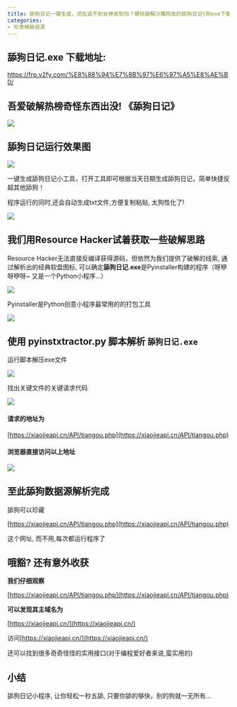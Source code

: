 ```yaml
---
title: 舔狗日记一键生成，还在追不到女神发愁吗？硬核破解沙雕网友的舔狗日记(附exe下载)
categories:
- 珍贵稀缺资源
---
```


## 舔狗日记.exe 下载地址:



https://frp.v2fy.com/%E8%88%94%E7%8B%97%E6%97%A5%E8%AE%B0/


## 吾爱破解热榜奇怪东西出没!  《舔狗日记》

![](https://cdn.fangyuanxiaozhan.com/assets/169417250117855fRHkXT.png)



## 舔狗日记运行效果图


![](https://cdn.fangyuanxiaozhan.com/assets/1694172501979ws086bR2.gif)

一键生成舔狗日记小工具，打开工具即可根据当天日期生成舔狗日记，简单快捷反超其他舔狗！

程序运行的同时,还会自动生成txt文件,方便复制粘贴, 太狗性化了!

![](https://cdn.fangyuanxiaozhan.com/assets/1694172502063zNb1TSYQ.png)


## 我们用Resource Hacker试着获取一些破解思路

Resource Hacker无法直接反编译获得源码，但依然为我们提供了破解的线索, 通过解析出的经典软盘图标, 可以确定**舔狗日记.exe**是Pyinstaller构建的程序（呀咿呀咿呀~ 又是一个Python小程序...）

![](https://cdn.fangyuanxiaozhan.com/assets/1694172502609hnTybGnK.png)

Pyinstaller是Python创意小程序最常用的的打包工具

![](https://cdn.fangyuanxiaozhan.com/assets/1694172503400ajatiQAK.png)



## 使用 pyinstxtractor.py 脚本解析 `舔狗日记.exe`

运行脚本解压exe文件

![](https://cdn.fangyuanxiaozhan.com/assets/1694172505108QejMcTFz.gif)

找出关键文件的关键请求代码

![](https://cdn.fangyuanxiaozhan.com/assets/1694172506745RkdQpxra.png)

#### 请求的地址为

[https://xiaojieapi.cn/API/tiangou.php](https://xiaojieapi.cn/API/tiangou.php)

#### 浏览器直接访问以上地址

![](https://cdn.fangyuanxiaozhan.com/assets/1694172508429RDNbMPNW.png)

## 至此舔狗数据源解析完成

舔狗可以珍藏

[https://xiaojieapi.cn/API/tiangou.php](https://xiaojieapi.cn/API/tiangou.php)  

这个网址, 而不用,每次都运行程序了

## 哦豁? 还有意外收获

**我们仔细观察** 

[https://xiaojieapi.cn/API/tiangou.php](https://xiaojieapi.cn/API/tiangou.php)

**可以发现其主域名为**

[https://xiaojieapi.cn/](https://xiaojieapi.cn/)

访问[https://xiaojieapi.cn/](https://xiaojieapi.cn/) 

还可以找到很多奇奇怪怪的实用接口(对于编程爱好者来说,蛮实用的)



## 小结

舔狗日记小程序, 让你轻松一秒五舔, 只要你舔的够快，别的狗就一无所有...